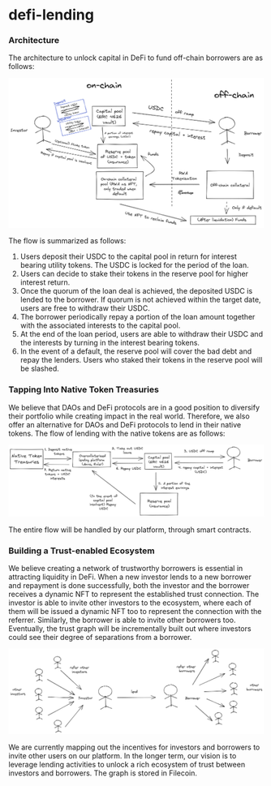 # defi-lending

### Architecture

The architecture to unlock capital in DeFi to fund off-chain borrowers are as follows:

![architecture diagram](assets/architecture.png)

The flow is summarized as follows:
1. Users deposit their USDC to the capital pool in return for interest bearing utility tokens. The USDC is locked for the period of the loan. 
2. Users can decide to stake their tokens in the reserve pool for higher interest return.
2. Once the quorum of the loan deal is achieved, the deposited USDC is lended to the borrower. If quorum is not achieved within the target date, users are free to withdraw their USDC.
3. The borrower periodically repay a portion of the loan amount together with the associated interests to the capital pool.
4. At the end of the loan period, users are able to withdraw their USDC and the interests by turning in the interest bearing tokens. 
5. In the event of a default, the reserve pool will cover the bad debt and repay the lenders. Users who staked their tokens in the reserve pool will be slashed. 

### Tapping Into Native Token Treasuries

We believe that DAOs and DeFi protocols are in a good position to diversify their portfolio while creating impact in the real world. Therefore, we also offer an alternative for DAOs and DeFi protocols to lend in their native tokens. The flow of lending with the native tokens are as follows: 

![native token flow](assets/native-token.png)

The entire flow will be handled by our platform, through smart contracts. 

### Building a Trust-enabled Ecosystem

We believe creating a network of trustworthy borrowers is essential in attracting liquidity in DeFi. When a new investor lends to a new borrower and repayment is done successfully, both the investor and the borrower receives a dynamic NFT to represent the established trust connection. The investor is able to invite other investors to the ecosystem, where each of them will be issued a dynamic NFT too to represent the connection with the referrer. Similarly, the borrower is able to invite other borrowers too. Eventually, the trust graph will be incrementally built out where investors could see their degree of separations from a borrower. 

![trust graph](assets/trust-graph.png)

We are currently mapping out the incentives for investors and borrowers to invite other users on our platform. In the longer term, our vision is to leverage lending activities to unlock a rich ecosystem of trust between investors and borrowers. The graph is stored in Filecoin.
